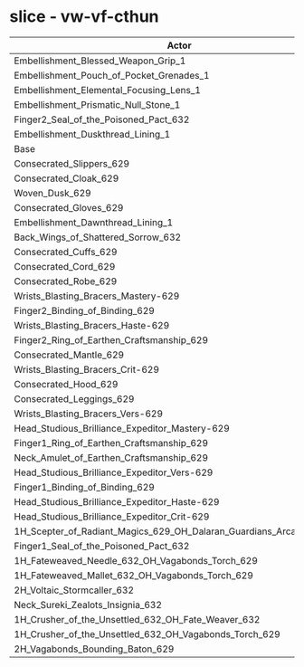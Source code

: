 # slice - vw-vf-cthun
| Actor | DPS | Increase |
|---|:---:|:---:|
|Embellishment_Blessed_Weapon_Grip_1|1198121|3.87%|
|Embellishment_Pouch_of_Pocket_Grenades_1|1162690|0.80%|
|Embellishment_Elemental_Focusing_Lens_1|1158297|0.42%|
|Embellishment_Prismatic_Null_Stone_1|1154716|0.11%|
|Finger2_Seal_of_the_Poisoned_Pact_632|1153902|0.04%|
|Embellishment_Duskthread_Lining_1|1153523|0.01%|
|Base|1153463|0.00%|
|Consecrated_Slippers_629|1153317|-0.01%|
|Consecrated_Cloak_629|1153176|-0.02%|
|Woven_Dusk_629|1152656|-0.07%|
|Consecrated_Gloves_629|1152229|-0.11%|
|Embellishment_Dawnthread_Lining_1|1152220|-0.11%|
|Back_Wings_of_Shattered_Sorrow_632|1152107|-0.12%|
|Consecrated_Cuffs_629|1150097|-0.29%|
|Consecrated_Cord_629|1150021|-0.30%|
|Consecrated_Robe_629|1149840|-0.31%|
|Wrists_Blasting_Bracers_Mastery-629|1149491|-0.34%|
|Finger2_Binding_of_Binding_629|1148749|-0.41%|
|Wrists_Blasting_Bracers_Haste-629|1148640|-0.42%|
|Finger2_Ring_of_Earthen_Craftsmanship_629|1148299|-0.45%|
|Consecrated_Mantle_629|1148276|-0.45%|
|Wrists_Blasting_Bracers_Crit-629|1148059|-0.47%|
|Consecrated_Hood_629|1147884|-0.48%|
|Consecrated_Leggings_629|1147608|-0.51%|
|Wrists_Blasting_Bracers_Vers-629|1147107|-0.55%|
|Head_Studious_Brilliance_Expeditor_Mastery-629|1146910|-0.57%|
|Finger1_Ring_of_Earthen_Craftsmanship_629|1145485|-0.69%|
|Neck_Amulet_of_Earthen_Craftsmanship_629|1144933|-0.74%|
|Head_Studious_Brilliance_Expeditor_Vers-629|1143665|-0.85%|
|Finger1_Binding_of_Binding_629|1143656|-0.85%|
|Head_Studious_Brilliance_Expeditor_Haste-629|1141190|-1.06%|
|Head_Studious_Brilliance_Expeditor_Crit-629|1141047|-1.08%|
|1H_Scepter_of_Radiant_Magics_629_OH_Dalaran_Guardians_Arcanotool_632|1137536|-1.38%|
|Finger1_Seal_of_the_Poisoned_Pact_632|1136058|-1.51%|
|1H_Fateweaved_Needle_632_OH_Vagabonds_Torch_629|1131928|-1.87%|
|1H_Fateweaved_Mallet_632_OH_Vagabonds_Torch_629|1131767|-1.88%|
|2H_Voltaic_Stormcaller_632|1122287|-2.70%|
|Neck_Sureki_Zealots_Insignia_632|1109918|-3.78%|
|1H_Crusher_of_the_Unsettled_632_OH_Fate_Weaver_632|970125|-15.89%|
|1H_Crusher_of_the_Unsettled_632_OH_Vagabonds_Torch_629|968179|-16.06%|
|2H_Vagabonds_Bounding_Baton_629|937780|-18.70%|
